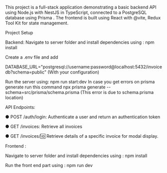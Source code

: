 This project is a full-stack application demonstrating a basic backend API using Node.js with NestJS in TypeScript, connected to a PostgreSQL database using Prisma . The frontend is built using React with @vite, Redux Tool Kit for state management.

Project Setup 

Backend:
Navigate to server folder and install dependencies using : npm install

Create a .env file and add

DATABASE_URL="postgresql://username:password@localhost:5432/invoicedb?schema=public"  (With your configuration)

Run the server using: npm run start:dev
In case you get errors on prisma generate run this command npx prisma generate --schema=src/prisma/schema.prisma (This error is due to schema.prisma location)

API Endpoints:

● POST /auth/login: Authenticate a user and return an authentication token

● GET /invoices: Retrieve all invoices

● GET /invoices/:id: Retrieve details of a specific invoice for modal display.

Frontend : 

Navigate to server folder and install dependencies using : npm install

Run the front end part using : npm run dev

